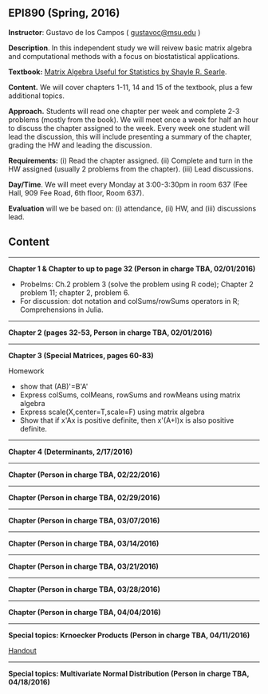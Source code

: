 ## EPI890 (Spring, 2016)

**Instructor**: Gustavo de los Campos ( gustavoc@msu.edu )

**Description**. In this independent study we will reivew basic matrix algebra and computational methods with a focus on biostatistical applications. 

**Textbook:** [Matrix Algebra Useful for Statistics by Shayle R. Searle](http://www.amazon.com/Matrix-Algebra-Useful-Statistics-Shayle/dp/0470009616/ref=sr_1_1?s=books&ie=UTF8&qid=1452525779&sr=1-1&keywords=matrix+algebra+useful+for+statistics).

**Content.** We will cover chapters 1-11, 14 and 15 of the textbook, plus a few additional topics.

**Approach.** Students will read one chapter per week and complete 2-3 problems (mostly from the book). We will meet once a week for half an hour to discuss the chapter assigned to the week. Every week one student will lead the discussion, this will include presenting a summary of the chapter, grading the HW and leading the discussion.

**Requirements:**
  (i) Read the chapter assigned.
  (ii) Complete and turn in the HW assigned (usually 2 problems from the chapter).
  (iii) Lead discussions. 
  
**Day/Time**. We will meet every Monday at 3:00-3:30pm in room 637 (Fee Hall, 909 Fee Road, 6th floor, Room 637).

**Evaluation** will we be based on: (i) attendance, (ii) HW, and (iii) discussions lead.

## Content

--------------------------------------------------------------------------------------------------------------------
**Chapter 1 & Chapter to up to page 32 (Person in charge TBA, 02/01/2016)**
   - Probelms: Ch.2 problem 3 (solve the problem using R code); Chapter 2 problem 11; chapter 2, problem 6.
   - For discussion: dot notation and colSums/rowSums operators in R; Comprehensions in Julia.
   
--------------------------------------------------------------------------------------------------------------------------------------
**Chapter 2 (pages 32-53, Person in charge TBA,  02/01/2016)**


--------------------------------------------------------------------------------------------------------------------------------------
**Chapter 3 (Special Matrices, pages 60-83)**

Homework
  - show that (AB)'=B'A' 
  - Express colSums, colMeans, rowSums and rowMeans using matrix algebra
  - Express scale(X,center=T,scale=F) using matrix algebra
  - Show that if x'Ax is positive definite, then x'(A+I)x is also positive definite.



--------------------------------------------------------------------------------------------------------------------
**Chapter 4 (Determinants, 2/17/2016)**


--------------------------------------------------------------------------------------------------------------------
**Chapter  (Person in charge TBA, 02/22/2016)**


--------------------------------------------------------------------------------------------------------------------
**Chapter  (Person in charge TBA, 02/29/2016)**


--------------------------------------------------------------------------------------------------------------------
**Chapter  (Person in charge TBA, 03/07/2016)**


--------------------------------------------------------------------------------------------------------------------
**Chapter  (Person in charge TBA, 03/14/2016)**


--------------------------------------------------------------------------------------------------------------------
**Chapter (Person in charge TBA, 03/21/2016)**


--------------------------------------------------------------------------------------------------------------------
**Chapter  (Person in charge TBA, 03/28/2016)**


--------------------------------------------------------------------------------------------------------------------
**Chapter  (Person in charge TBA, 04/04/2016)**

--------------------------------------------------------------------------------------------------------------------
**Special topics: Krnoecker Products (Person in charge TBA, 04/11/2016)**
  
  [Handout](http://www.siam.org/books/textbooks/OT91sample.pdf)

--------------------------------------------------------------------------------------------------------------------
**Special topics: Multivariate Normal Distribution (Person in charge TBA, 04/18/2016)**





